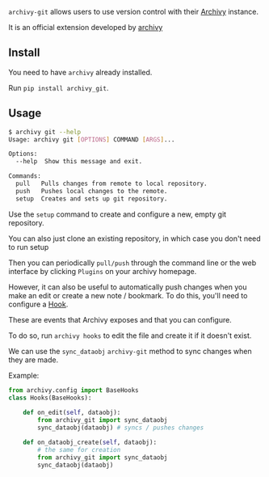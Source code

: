 `archivy-git` allows users to use version control with their [Archivy](https://archivy.github.io) instance.

It is an official extension developed by [archivy](https://github.com/archivy/)

## Install

You need to have `archivy` already installed.

Run `pip install archivy_git`.

## Usage

```bash
$ archivy git --help
Usage: archivy git [OPTIONS] COMMAND [ARGS]...

Options:
  --help  Show this message and exit.

Commands:
  pull   Pulls changes from remote to local repository.
  push   Pushes local changes to the remote.
  setup  Creates and sets up git repository.
```

Use the `setup` command to create and configure a new, empty git repository.

You can also just clone an existing repository, in which case you don't need to run setup

Then you can periodically `pull/push` through the command line or the web interface by clicking `Plugins` on your archivy homepage.

However, it can also be useful to automatically push changes when you make an edit or create a new note / bookmark. To do this, you'll need to configure a [Hook](https://archivy.github.io/reference/hooks).

These are events that Archivy exposes and that you can configure.

To do so, run `archivy hooks` to edit the file and create it if it doesn't exist.

We can use the `sync_dataobj` `archivy-git` method to sync changes when they are made.

Example:

```python
from archivy.config import BaseHooks
class Hooks(BaseHooks):
	
	def on_edit(self, dataobj):
		from archivy_git import sync_dataobj	
		sync_dataobj(dataobj) # syncs / pushes changes

	def on_dataobj_create(self, dataobj):
		# the same for creation
		from archivy_git import sync_dataobj	
		sync_dataobj(dataobj)
```
